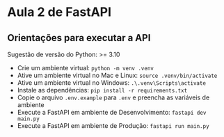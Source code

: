 # Aula 2 de FastAPI

## Orientações para executar a API

Sugestão de versão do Python: >= 3.10

- Crie um ambiente virtual: `python -m venv .venv`
- Ative um ambiente virtual no Mac e Linux: `source .venv/bin/activate`
- Ative um ambiente virtual no Windows: `.\.venv\Scripts\activate`
- Instale as dependências: `pip install -r requirements.txt`
- Copie o arquivo `.env.example` para `.env` e preencha as variáveis de ambiente
- Execute a FastAPI em ambiente de Desenvolvimento: `fastapi dev main.py`
- Execute a FastAPI em ambiente de Produção: `fastapi run main.py`
